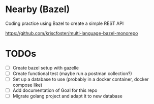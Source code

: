 # Nearby (Bazel)
Coding practice using Bazel to create a simple REST API

https://github.com/kriscfoster/multi-language-bazel-monorepo

# TODOs
- [ ] Create bazel setup with gazelle
- [ ] Create functional test (maybe run a postman collection?)
- [ ] Set up a database to use (probably in a docker container, docker compose like)
- [ ] Add documentation of Goal for this repo
- [ ] Migrate golang project and adapt it to new database
